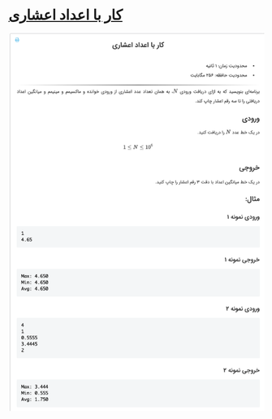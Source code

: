 # [کار با اعداد اعشاری](https://quera.ir/problemset/university/292)

![github-octocat](https://github.com/kasrazarei39/Quera-Answers/blob/main/Questions/university/%DA%A9%D8%A7%D8%B1%20%D8%A8%D8%A7%20%D8%A7%D8%B9%D8%AF%D8%A7%D8%AF%20%D8%A7%D8%B9%D8%B4%D8%A7%D8%B1%DB%8C-292/question.png)
